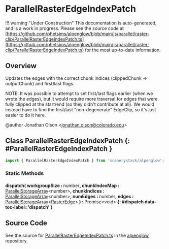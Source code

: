 # ParallelRasterEdgeIndexPatch

!!! warning "Under Construction"
    This documentation is auto-generated, and is a work in progress. Please see the source code at
    [https://github.com/phetsims/alpenglow/blob/main/js/parallel/raster-clip/ParallelRasterEdgeIndexPatch.ts](https://github.com/phetsims/alpenglow/blob/main/js/parallel/raster-clip/ParallelRasterEdgeIndexPatch.ts) for the most up-to-date information.

## Overview

Updates the edges with the correct chunk indices (clippedChunk =&gt; outputChunk) and first/last flags.

NOTE: It was possible to attempt to set first/last flags earlier (when we wrote the edges), but it would require
more traversal for edges that were fully clipped at the start/end (so they didn't contribute at all). We would
instead have to find the first/last "non-degenerate" EdgeClip, so it's just easier to do it here.

@author Jonathan Olson &lt;jonathan.olson@colorado.edu&gt;

## Class ParallelRasterEdgeIndexPatch {: #ParallelRasterEdgeIndexPatch }


```js
import { ParallelRasterEdgeIndexPatch } from 'scenerystack/alpenglow';
```
### Static Methods

#### dispatch( workgroupSize : <span style="font-weight: 400;"><span style="color: hsla(calc(var(--md-hue) + 180deg),80%,40%,1);">number</span></span>, chunkIndexMap : <span style="font-weight: 400;">[ParallelStorageArray](../alpenglow/ParallelStorageArray.md)&lt;<span style="color: hsla(calc(var(--md-hue) + 180deg),80%,40%,1);">number</span>&gt;</span>, chunkIndices : <span style="font-weight: 400;">[ParallelStorageArray](../alpenglow/ParallelStorageArray.md)&lt;<span style="color: hsla(calc(var(--md-hue) + 180deg),80%,40%,1);">number</span>&gt;</span>, numEdges : <span style="font-weight: 400;"><span style="color: hsla(calc(var(--md-hue) + 180deg),80%,40%,1);">number</span></span>, edges : <span style="font-weight: 400;">[ParallelStorageArray](../alpenglow/ParallelStorageArray.md)&lt;[RasterEdge](../alpenglow/RasterEdge.md)&gt;</span> ) : <span style="font-weight: 400;">Promise&lt;<span style="color: hsla(calc(var(--md-hue) + 180deg),80%,40%,1);">void</span>&gt;</span> {: #dispatch data-toc-label='dispatch' }



## Source Code

See the source for [ParallelRasterEdgeIndexPatch.ts](https://github.com/phetsims/alpenglow/blob/main/js/parallel/raster-clip/ParallelRasterEdgeIndexPatch.ts) in the [alpenglow](https://github.com/phetsims/alpenglow) repository.
